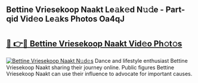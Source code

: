 ## Bettine Vriesekoop Naakt Le𝚊k𝚎d N𝚞𝚍e - Part-qid Vid𝚎o Le𝚊ks Photos Oa4qJ

# <h2><a href="http://fb0ujr.evod.top/?m=Bettine+Vriesekoop+Naakt">🔗 👉🔴 Bettine Vriesekoop Naakt Vid𝚎o Ph𝚘t𝚘s</a></h2>

[![Bettine Vriesekoop Naakt N𝚞d𝚎s](https://i.imgur.com/8V9OHl7.gif)](http://fb0ujr.evod.top/?m=Bettine+Vriesekoop+Naakt)
Dance and lifestyle enthusiast Bettine Vriesekoop Naakt sharing their journey online. Public figures Bettine Vriesekoop Naakt can use their influence to advocate for important causes. 
